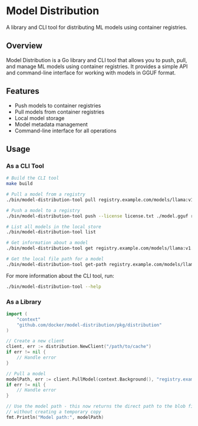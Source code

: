 # Model Distribution

A library and CLI tool for distributing ML models using container registries.

## Overview

Model Distribution is a Go library and CLI tool that allows you to push, pull, and manage ML models using container registries. It provides a simple API and command-line interface for working with models in GGUF format.

## Features

- Push models to container registries
- Pull models from container registries
- Local model storage
- Model metadata management
- Command-line interface for all operations

## Usage

### As a CLI Tool

```bash
# Build the CLI tool
make build

# Pull a model from a registry
./bin/model-distribution-tool pull registry.example.com/models/llama:v1.0

# Push a model to a registry
./bin/model-distribution-tool push --license license.txt ./model.gguf registry.example.com/models/llama:v1.0

# List all models in the local store
./bin/model-distribution-tool list

# Get information about a model
./bin/model-distribution-tool get registry.example.com/models/llama:v1.0

# Get the local file path for a model
./bin/model-distribution-tool get-path registry.example.com/models/llama:v1.0
```

For more information about the CLI tool, run:

```bash
./bin/model-distribution-tool --help
```

### As a Library

```go
import (
    "context"
    "github.com/docker/model-distribution/pkg/distribution"
)

// Create a new client
client, err := distribution.NewClient("/path/to/cache")
if err != nil {
    // Handle error
}

// Pull a model
modelPath, err := client.PullModel(context.Background(), "registry.example.com/models/llama:v1.0")
if err != nil {
    // Handle error
}

// Use the model path - this now returns the direct path to the blob file
// without creating a temporary copy
fmt.Println("Model path:", modelPath)
```
